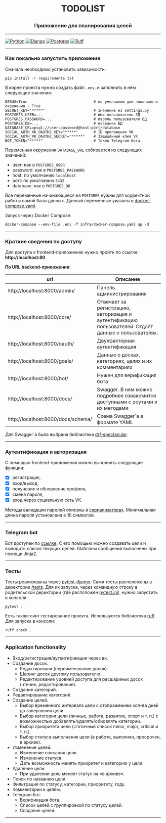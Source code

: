 # <p align="center">TODOLIST</p>
### <p align="center">Приложение для планирования целей</p>

---
[![Python](https://img.shields.io/badge/python-v3.9-orange)](https://www.python.org/downloads/release/python-394/)
[![Django](https://img.shields.io/badge/django-v4.0.1-green)](https://docs.djangoproject.com/en/4.2/releases/4.0.1/)
[![Postgres](https://img.shields.io/badge/postgres-v12.4-blue)](https://www.postgresql.org/docs/12/release-12-4.html)
[![Ruff](https://img.shields.io/endpoint?url=https://raw.githubusercontent.com/charliermarsh/ruff/main/assets/badge/v2.json)](https://github.com/astral-sh/ruff)
___
### Как локально запустить приложение

Сначала необходимо установить зависимости:
```shell
pip install -r requirements.txt
```
В корне проекта нужно создать файл `.env`, и заполнить в нём следующие значения:
```
DEBUG=True                              # по умолчанию для локального окружения - True
SECRET_KEY="*****"                      # значение из settings.py
POSTGRES_USER=...                       # имя пользователь БД
POSTGRES_PASSWORD=...                   # пароль пользователя БД
POSTGRES_DB=...                         # название БД 
DATABASE_URL=psql://user:password@host:port/database
SOCIAL_AUTH_VK_OAUTH2_KEY="*****"       # ID приложения VK
SOCIAL_AUTH_VK_OAUTH2_SECRET="*****"    # Защищённый ключ VK
BOT_TOKEN="*****"                       # Токен Telegram бота
```
Переменная окружения `DATABASE_URL` собирается из следующих значений:
* user: как в `POSTGRES_USER`
* password: как в `POSTGRES_PASSWORD`
* host: по умолчанию `localhost`
* port: по умолчанию `5432`
* database: как в `POSTGRES_DB`

Все переменные начинающиеся на `POSTGRES` нужны для корректной работы самой базы данных. Данный переменные указаны в [docker-compose.yaml](./infra/docker-compose.yaml).

Запуск через Docker Compose:
```shell
docker-compose --env-file .env -f infra/docker-compose.yaml up -d
```
___
### Краткие сведения по доступу
Для доступа к frontend-приложению нужно пройти по ссылке:  
**http://localhost:80**

**По URL backend-приложения:**

| url                                | Описание                                                                                            |
|------------------------------------|-----------------------------------------------------------------------------------------------------|
| http://localhost:8000/admin/       | Панель администрирования                                                                            |
| http://localhost:8000/core/        | Отвечает за регистрацию, авторизация и аутентификацию пользователей. Отдаёт данные о пользователях. |
| http://localhost:8000/oauth/       | Двухфакторная аутентификация                                                                        |
| http://localhost:8000/goals/       | Данные о досках, категориях, целях и их комментариях                                                |
| http://localhost:8000/bot/         | Нужен для верификация бота                                                                          |
| http://localhost:8000/docs/        | Swagger. В нем можно подробнее ознакомится доступными с роутами и их методами                       |
| http://localhost:8000/docs/schema/ | Схема Swagger`а в формате YAML                                                                      |

Для Swagger`а была выбрана библиотека [drf-spectacular](https://drf-spectacular.readthedocs.io/en/latest/).
___
### Аутентификация и авторизация
С помощью frontend-приложения можно выполнить следующие функции:
- [x] регистрация,
- [x] вход/выход,
- [x] получение и обновление профиля,
- [x] смена пароля,
- [x] вход через социальную сеть VK.

Методы валидации паролей описаны в [сериализаторах](./todolist/core/serializers.py). 
Минимальная длина пароля установлена в 10 символов. 
___
### Telegram bot
Бот доступен по [ссылке](https://t.me/dlbzh_todolist_bot).
С его помощью можно создавать цели и выводить список текущих целей. 
Шаблоны сообщений выполнены при помощи Jinja2.
___
### Тесты
Тесты реализованы через [pytest-django](https://pytest-django.readthedocs.io/en/latest/). 
Сами тесты расположены в директории [/tests](./tests). Для их запуска, через командную строку в родительской дериктории (где расположен [pytest.ini](./pytest.ini)),
нужно запустить в консоли:
```shell
pytest .
```
Есть также линт тестирование проекта. Используется библиотека [ruff](https://github.com/astral-sh/ruff.git). Для запуска в консоли:
```shell
ruff check .
```
___
### Application functionality
* Вход/регистрация/аутентификация через вк.
* Создание досок.
   * Редактировани (переименование досок).
   * Шаринг досок другому пользователю.
   * Редактирование уровней доcтупа для расшариных досок (чтение, редактирование).
* Создание категорий.
* Редактирование категорий.
* Создание целей.
   * Выбор временного интервала цели с отображением кол-ва дней до завершения цели.
   * Выбор категории цели (личные, работа, развитие, спорт и т. п.) с возможностью добавлять/удалять/обновлять категории.
   * Выбор приоритета цели (статичный список minor, major, critical и т. п.).
   * Выбор статуса выполнения цели (в работе, выполнен, просрочен, в архиве). 
* Изменение целей.
   * Изменение описания цели.
   * Изменение статуса.
   * Дать возможность менять приоритет и категорию у цели.
* Удаление цели.
   * При удалении цель меняет статус на «в архиве».
* Поиск по названию цели.
* Фильтрация по статусу, категории, приоритету, году. 
* Комментарии к целям.
* Telegram бот.
   * Верификация бота.
   * Список целей с группировкой по статусу целей.
   * Создание целей.
___
